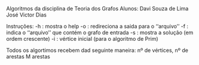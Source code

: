Algoritmos da disciplina de Teoria dos Grafos
Alunos: Davi Souza de Lima 
        José Victor Dias

Instruções:
-h : mostra o help
-o <arquivo> : redireciona a saida para o ‘‘arquivo’’
-f <arquivo> : indica o ‘‘arquivo’’ que contém o grafo de entrada
-s : mostra a solução (em ordem crescente)
-i : vértice inicial (para o algoritmo de Prim)

Todos os algortimos recebem dad seguinte maneira:
    nº de vértices, nº de arestas
    M arestas
    


